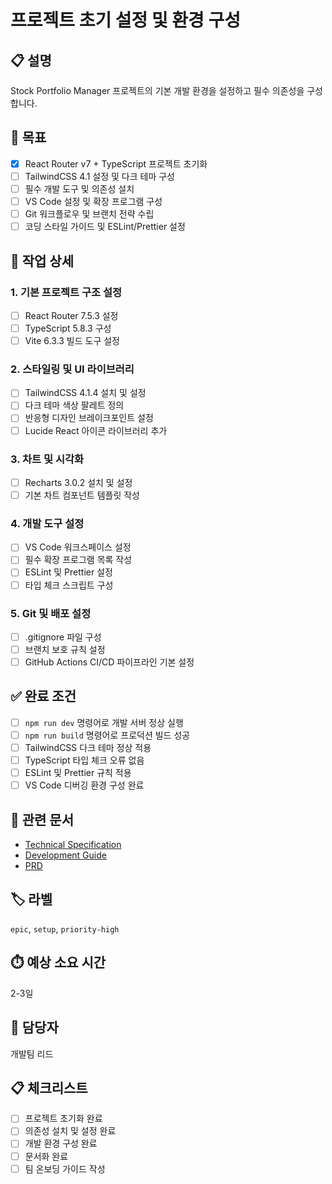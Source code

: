 # 프로젝트 초기 설정 및 환경 구성

<!-- gh create issue --title "프로젝트 초기 설정 및 환경 구성" --body-file "docs/issues/001-project-setup.md" --label "epic,setup,priority-high" -->

## 📋 설명

Stock Portfolio Manager 프로젝트의 기본 개발 환경을 설정하고 필수 의존성을 구성합니다.

## 🎯 목표

- [x] React Router v7 + TypeScript 프로젝트 초기화
- [ ] TailwindCSS 4.1 설정 및 다크 테마 구성
- [ ] 필수 개발 도구 및 의존성 설치
- [ ] VS Code 설정 및 확장 프로그램 구성
- [ ] Git 워크플로우 및 브랜치 전략 수립
- [ ] 코딩 스타일 가이드 및 ESLint/Prettier 설정

## 📝 작업 상세

### 1. 기본 프로젝트 구조 설정

- [ ] React Router 7.5.3 설정
- [ ] TypeScript 5.8.3 구성
- [ ] Vite 6.3.3 빌드 도구 설정

### 2. 스타일링 및 UI 라이브러리

- [ ] TailwindCSS 4.1.4 설치 및 설정
- [ ] 다크 테마 색상 팔레트 정의
- [ ] 반응형 디자인 브레이크포인트 설정
- [ ] Lucide React 아이콘 라이브러리 추가

### 3. 차트 및 시각화

- [ ] Recharts 3.0.2 설치 및 설정
- [ ] 기본 차트 컴포넌트 템플릿 작성

### 4. 개발 도구 설정

- [ ] VS Code 워크스페이스 설정
- [ ] 필수 확장 프로그램 목록 작성
- [ ] ESLint 및 Prettier 설정
- [ ] 타입 체크 스크립트 구성

### 5. Git 및 배포 설정

- [ ] .gitignore 파일 구성
- [ ] 브랜치 보호 규칙 설정
- [ ] GitHub Actions CI/CD 파이프라인 기본 설정

## ✅ 완료 조건

- [ ] `npm run dev` 명령어로 개발 서버 정상 실행
- [ ] `npm run build` 명령어로 프로덕션 빌드 성공
- [ ] TailwindCSS 다크 테마 정상 적용
- [ ] TypeScript 타입 체크 오류 없음
- [ ] ESLint 및 Prettier 규칙 적용
- [ ] VS Code 디버깅 환경 구성 완료

## 🔗 관련 문서

- [Technical Specification](../TECHNICAL_SPEC.md)
- [Development Guide](../DEVELOPMENT_GUIDE.md)
- [PRD](../PRD.md)

## 🏷️ 라벨

`epic`, `setup`, `priority-high`

## ⏱️ 예상 소요 시간

2-3일

## 👥 담당자

개발팀 리드

## 📋 체크리스트

- [ ] 프로젝트 초기화 완료
- [ ] 의존성 설치 및 설정 완료
- [ ] 개발 환경 구성 완료
- [ ] 문서화 완료
- [ ] 팀 온보딩 가이드 작성

